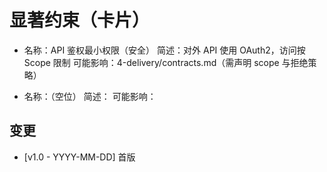 # 显著约束（卡片）
- 名称：API 鉴权最小权限（安全）
  简述：对外 API 使用 OAuth2，访问按 Scope 限制
  可能影响：4-delivery/contracts.md（需声明 scope 与拒绝策略）

- 名称：（空位）
  简述：
  可能影响：

## 变更
- [v1.0 - YYYY-MM-DD] 首版
